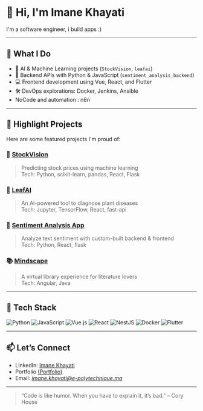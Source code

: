 # 👋 Hi, I'm Imane Khayati

I'm a software engineer, i build apps :)

---

## 💼 What I Do

- 🧠 AI & Machine Learning projects (`StockVision`, `leafai`)
- 🧪 Backend APIs with Python & JavaScript (`sentiment_analysis_backend`)
- 💻 Frontend development using Vue, React, and Flutter
- 🛠️ DevOps explorations: Docker, Jenkins, Ansible
- NoCode and automation : n8n

---

## 🚀 Highlight Projects

Here are some featured projects I'm proud of:

### 🧠 [StockVision](https://github.com/ImaneIK/StockVision)
> Predicting stock prices using machine learning  
Tech: Python, scikit-learn, pandas, React, Flask

### 🌱 [LeafAI](https://github.com/ImaneIK/leafai)
> An AI-powered tool to diagnose plant diseases  
Tech: Jupyter, TensorFlow, React, fast-api

### 💬 [Sentiment Analysis App](https://github.com/ImaneIK/sentiment_analysis_backend)
> Analyze text sentiment with custom-built backend & frontend  
Tech: Python, React, flask

### 📚 [Mindscape](https://github.com/ImaneIK/Mindscape)
> A virtual library experience for literature lovers  
Tech: Angular, Java

---

## 🧰 Tech Stack

![Python](https://img.shields.io/badge/-Python-3776AB?style=flat&logo=python&logoColor=white)
![JavaScript](https://img.shields.io/badge/-JavaScript-F7DF1E?style=flat&logo=javascript&logoColor=black)
![Vue.js](https://img.shields.io/badge/-Vue.js-4FC08D?style=flat&logo=vue.js&logoColor=white)
![React](https://img.shields.io/badge/-React-61DAFB?style=flat&logo=react&logoColor=black)
![NestJS](https://img.shields.io/badge/-NestJS-E0234E?style=flat&logo=nestjs&logoColor=white)
![Docker](https://img.shields.io/badge/-Docker-2496ED?style=flat&logo=docker&logoColor=white)
![Flutter](https://img.shields.io/badge/-Flutter-02569B?style=flat&logo=flutter&logoColor=white)

---

## 📫 Let’s Connect

- LinkedIn: [Imane Khayati](https://www.linkedin.com/in/imane-khayati/)
- Portfolio [(Portfolio)](https://imanekhayati.vercel.app/)
- Email: *imane.khayati@e-polytechnique.ma*

---

> “Code is like humor. When you have to explain it, it’s bad.” – Cory House



